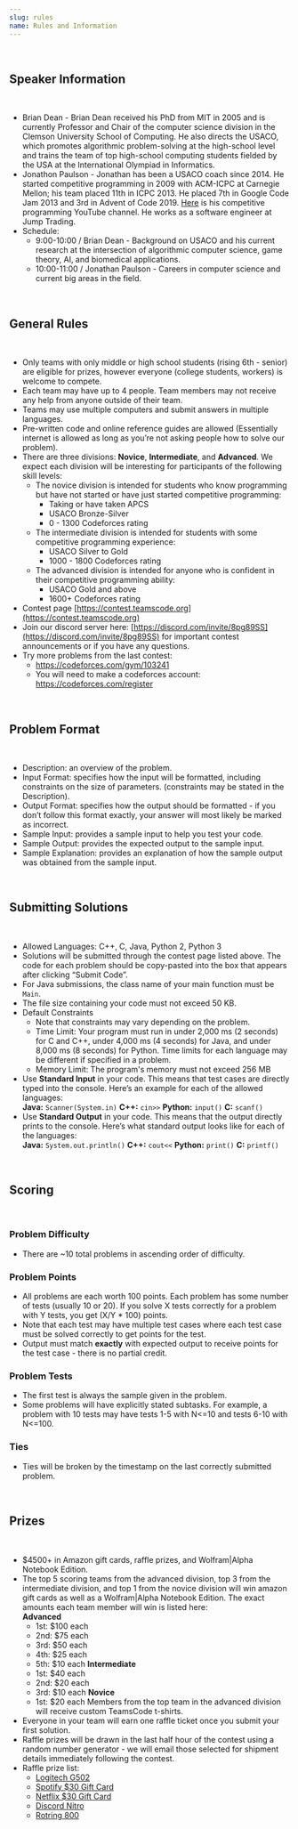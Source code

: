 ```yaml
---
slug: rules
name: Rules and Information
---
```

<br>

## Speaker Information

</br>

* Brian Dean - Brian Dean received his PhD from MIT in 2005 and is currently Professor and Chair of the computer science division in the Clemson University School of Computing.  He also directs the USACO, which promotes algorithmic problem-solving at the high-school level and trains the team of top high-school computing students fielded by the USA at the International Olympiad in Informatics.
* Jonathon Paulson - Jonathan has been a USACO coach since 2014. He started competitive programming in 2009 with ACM-ICPC at Carnegie Mellon; his team placed 11th in ICPC 2013. He placed 7th in Google Code Jam 2013 and 3rd in Advent of Code 2019.  [Here](https://www.youtube.com/channel/UCuWLIm0l4sDpEe28t41WITA) is his competitive programming YouTube channel.  He works as a software engineer at Jump Trading.
* Schedule:
  * 9:00-10:00 / Brian Dean - Background on USACO and his current research at the intersection of algorithmic computer science, game theory, AI, and biomedical applications.
  * 10:00-11:00 / Jonathan Paulson - Careers in computer science and current big areas in the field.

<br>

## General Rules

<br>

* Only teams with only middle or high school students (rising 6th - senior) are eligible for prizes, however everyone (college students, workers) is welcome to compete.
* Each team may have up to 4 people. Team members may not receive any help from anyone outside of their team.
* Teams may use multiple computers and submit answers in multiple languages.
* Pre-written code and online reference guides are allowed (Essentially internet is allowed as long as you’re not asking people how to solve our problem).
* There are three divisions: **Novice**, **Intermediate**, and **Advanced**. We expect each division will be interesting for participants of the following skill levels:
  * The novice division is intended for students who know programming but have not started or have just started competitive programming:
    * Taking or have taken APCS
    * USACO Bronze-Silver
    * 0 - 1300 Codeforces rating
  * The intermediate division is intended for students with some competitive programming experience:
    * USACO Silver to Gold
    * 1000 - 1800 Codeforces rating
  * The advanced division is intended for anyone who is confident in their competitive programming ability:
    * USACO Gold and above
    * 1600+ Codeforces rating
* Contest page [https://contest.teamscode.org](https://contest.teamscode.org)
* Join our discord server here: [https://discord.com/invite/8pg89SS](https://discord.com/invite/8pg89SS) for important contest announcements or if you have any questions.
* Try more problems from the last contest:
  * <https://codeforces.com/gym/103241>
  * You will need to make a codeforces account: <https://codeforces.com/register>

<br>

## Problem Format

<br>

* Description: an overview of the problem.
* Input Format: specifies how the input will be formatted, including constraints on the size of parameters. (constraints may be stated in the Description).
* Output Format: specifies how the output should be formatted - if you don’t follow this format exactly, your answer will most likely be marked as incorrect.
* Sample Input: provides a sample input to help you test your code.
* Sample Output: provides the expected output to the sample input.
* Sample Explanation: provides an explanation of how the sample output was obtained from the sample input.

<br>

## Submitting Solutions

<br>

* Allowed Languages: C++, C, Java, Python 2, Python 3
* Solutions will be submitted through the contest page listed above. The code for each problem should be copy-pasted into the box that appears after clicking “Submit Code”.
* For Java submissions, the class name of your main function must be ```Main```.
* The file size containing your code must not exceed 50 KB.
* Default Constraints
  * Note that constraints may vary depending on the problem.
  * Time Limit: Your program must run in under 2,000 ms (2 seconds) for C and C++, under 4,000 ms (4 seconds) for Java, and under 8,000 ms (8 seconds) for Python.  Time limits for each language may be different if specified in a problem.
  * Memory Limit: The program's memory must not exceed 256 MB
* Use **Standard Input** in your code. This means that test cases are directly typed into the console. Here’s an example for each of the allowed languages:<br>**Java:** `Scanner(System.in)`  **C++:** `cin>>` **Python:** `input()`    **C:** `scanf()`
* Use **Standard Output** in your code. This means that the output directly prints to the console. Here’s what standard output looks like for each of the languages:<br>**Java:** `System.out.println()`  **C++:** `cout<<` **Python:** `print()` **C:** `printf()`

<br>

## Scoring

<br>

### Problem Difficulty

* There are ~10 total problems in ascending order of difficulty.

### Problem Points

* All problems are each worth 100 points. Each problem has some number of tests (usually 10 or 20). If you solve X tests correctly for a problem with Y tests, you get (X/Y * 100) points.
* Note that each test may have multiple test cases where each test case must be solved correctly to get points for the test.
* Output must match **exactly** with expected output to receive points for the test case - there is no partial credit.

### Problem Tests

* The first test is always the sample given in the problem.
* Some problems will have explicitly stated subtasks. For example, a problem with 10 tests may have tests 1-5 with N<=10 and tests 6-10 with N<=100.

### Ties

* Ties will be broken by the timestamp on the last correctly submitted problem.

<br>

## Prizes

<br>

* $4500+ in Amazon gift cards, raffle prizes, and Wolfram|Alpha Notebook Edition.
* The top 5 scoring teams from the advanced division, top 3 from the intermediate division, and top 1 from the novice division will win amazon gift cards as well as a Wolfram|Alpha Notebook Edition. The exact amounts each team member will win is listed here:
  <br>**Advanced**
  * 1st: $100 each
  * 2nd: $75 each
  * 3rd: $50 each
  * 4th: $25 each
  * 5th: $10 each
  **Intermediate**
  * 1st: $40 each
  * 2nd: $20 each
  * 3rd: $10 each
  **Novice**
  * 1st: $20 each
  Members from the top team in the advanced division will receive custom TeamsCode t-shirts.
* Everyone in your team will earn one raffle ticket once you submit your first solution.
* Raffle prizes will be drawn in the last half hour of the contest using a random number generator - we will email those selected for shipment details immediately following the contest.
* Raffle prize list:  
  * [Logitech G502](https://www.logitechg.com/en-us/products/gaming-mice/g502-hero-gaming-mouse.910-005469.html)
  * [Spotify $30 Gift Card](https://www.amazon.com/Spotify-Gift-Cards-Email-Delivery/dp/B081611N8B/ref=sr_1_4?crid=3CPJT2M1TIKSK&keywords=spotify&qid=1643958844&s=gift-cards&sprefix=spotif%2Cgift-cards%2C140&sr=1-4)
  * [Netflix $30 Gift Card](https://www.amazon.com/Netflix-1_NETFLIX_standard-Email-Delivery/dp/B078J21W75/ref=sr_1_1?crid=395WK3HIY7H19&keywords=netflix+gift+card&qid=1643958895&sprefix=netflix+gift+ca%2Caps%2C122&sr=8-1)
  * [Discord Nitro](https://discord.com/nitro)
  * [Rotring 800](https://www.amazon.com/rOtring-Retractable-Mechanical-Pencil-1904447/dp/B00AZWNS84/ref=sr_1_3?crid=3IVG3OJK69F2E&keywords=rotring&qid=1643959016&sprefix=rotring%2Caps%2C125&sr=8-3&th=1)
<br>
